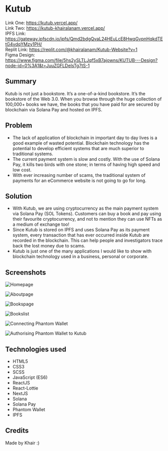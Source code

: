 # Kutub

Link One: https://kutub.vercel.app/  <br/>
Link Two: https://kutub-khairalanam.vercel.app/ <br/>
IPFS Link: https://gateway.ipfscdn.io/ipfs/Qmd2bdgQvaL24HEuLcE8HwqGvpnHqkdTEtG4vdqYMzy1PH/ <br/>
Replit Link: https://replit.com/@khairalanam/Kutub-Website?v=1 <br/>
Figma Design: https://www.figma.com/file/5hs2ySLTLJqf5xB7ajowns/KUTUB---Design?node-id=0%3A1&t=JuuZGFLDeIsTg7tS-1

## Summary

Kutub is not just a bookstore. It’s a one-of-a-kind bookstore. It’s the bookstore of the Web 3.0. When you browse through the huge collection of 100,000+ books we have, the books that you have paid for are secured by blockchain via Solana Pay and hosted on IPFS.

## Problem

* The lack of application of blockchain in important day to day lives is a good example of wasted potential. Blockchain technology has the potential to develop efficient systems that are much superior to traditional systems.
* The current payment system is slow and costly. With the use of Solana Pay, it kills two birds with one stone; in terms of having high speed and low cost.
* With ever increasing number of scams, the traditional system of payments for an eCommerce website is not going to go for long.

## Solution

* With Kutub, we are using cryptocurrency as the main payment system via Solana Pay (SOL Tokens). Customers can buy a book and pay using their favourite cryptocurrency, and not to mention they can use NFTs as a medium of exchange too!
* Since Kutub is stored on IPFS and uses Solana Pay as its payment system, every transaction that has ever occurred inside Kutub are recorded in the blockchain. This can help people and investigators trace back the lost money due to scams.
* Kutub is just one of the many applications I would like to show with blockchain technology used in a business, personal or corporate. 

## Screenshots

![Homepage](https://user-images.githubusercontent.com/84736189/212493973-2c8ea837-6bc2-4819-bd8f-5f32b24aed84.PNG)

![Aboutpage](https://user-images.githubusercontent.com/84736189/212493976-0435a25e-416f-43eb-8ba4-1da752244282.PNG)

![Bookspage](https://user-images.githubusercontent.com/84736189/212493977-42ab572c-ace9-481f-85db-34995749c9f4.PNG)

![Bookslist](https://user-images.githubusercontent.com/84736189/212493978-ce46f91e-08f7-4176-9890-149697eecc42.PNG)

![Connecting Phantom Wallet](https://user-images.githubusercontent.com/84736189/212493979-2abf8885-5d21-4edf-bc09-104dde8bec04.PNG)

![Authorising Phantom Wallet to Kutub](https://user-images.githubusercontent.com/84736189/212493980-b1666f86-4a12-41d0-84a4-6f3a7a71e3b6.PNG)


## Technologies used

* HTML5
* CSS3
* SCSS
* JavaScript (ES6)
* ReactJS
* React-Lottie
* NextJS
* Solana
* Solana Pay
* Phantom Wallet
* IPFS

## Credits

Made by Khair :) <br/>
